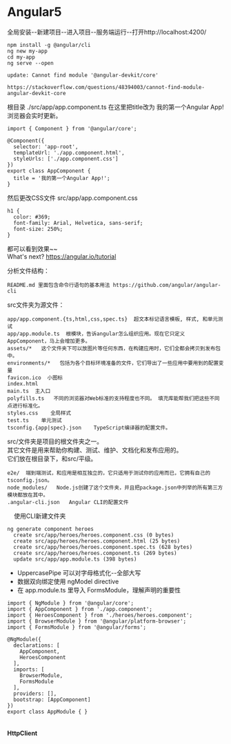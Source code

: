 # Angular5

全局安装--新建项目--进入项目--服务端运行--打开http://localhost:4200/

```
npm install -g @angular/cli
ng new my-app
cd my-app
ng serve --open     

update: Cannot find module '@angular-devkit/core'

https://stackoverflow.com/questions/48394003/cannot-find-module-angular-devkit-core
```

根目录 ./src/app/app.component.ts 在这里把title改为 我的第一个Angular App! 浏览器会实时更新。
```
import { Component } from '@angular/core';

@Component({
  selector: 'app-root',
  templateUrl: './app.component.html',
  styleUrls: ['./app.component.css']
})
export class AppComponent {
  title = '我的第一个Angular App!';
}
```

然后更改CSS文件 src/app/app.component.css
```
h1 {
  color: #369;
  font-family: Arial, Helvetica, sans-serif;
  font-size: 250%;
}
```

都可以看到效果~~  
What's next? https://angular.io/tutorial

分析文件结构：   
```
README.md 里面包含命令行语句的基本用法 https://github.com/angular/angular-cli  
```
src文件夹为源文件： 
```
app/app.component.{ts,html,css,spec.ts}  超文本标记语言模板, 样式, 和单元测试
app/app.module.ts  根模块，告诉angular怎么组织应用。现在它只定义AppComponent，马上会增加更多。    
assets/*   这个文件夹下可以放图片等任何东西，在构建应用时，它们全都会拷贝到发布包中。   
environments/*   包括为各个目标环境准备的文件，它们导出了一些应用中要用到的配置变量  
favicon.ico  小图标    
index.html     
main.ts  主入口   
polyfills.ts   不同的浏览器对Web标准的支持程度也不同。 填充库能帮我们把这些不同点进行标准化。
styles.css    全局样式  
test.ts    单元测试   
tsconfig.{app|spec}.json    TypeScript编译器的配置文件。
```     

src/文件夹是项目的根文件夹之一。  
其它文件是用来帮助你构建、测试、维护、文档化和发布应用的。   
它们放在根目录下，和src/平级。     
```   
e2e/  端到端测试，和应用是相互独立的，它只适用于测试你的应用而已，它拥有自己的tsconfig.json。  
node_modules/   Node.js创建了这个文件夹，并且把package.json中列举的所有第三方模块都放在其中。  
.angular-cli.json   Angular CLI的配置文件        
```    
     
     
使用CLI新建文件夹
```
ng generate component heroes
  create src/app/heroes/heroes.component.css (0 bytes)
  create src/app/heroes/heroes.component.html (25 bytes)
  create src/app/heroes/heroes.component.spec.ts (628 bytes)
  create src/app/heroes/heroes.component.ts (269 bytes)
  update src/app/app.module.ts (398 bytes)   
```    
* UppercasePipe 可以对字母格式化--全部大写   
* 数据双向绑定使用 ngModel directive    
* 在 app.module.ts 里导入 FormsModule，理解声明的重要性    
```   
import { NgModule } from '@angular/core';
import { AppComponent } from './app.component';
import { HeroesComponent } from './heroes/heroes.component';
import { BrowserModule } from '@angular/platform-browser';
import { FormsModule } from '@angular/forms';

@NgModule({
  declarations: [
    AppComponent,
    HeroesComponent
  ],
  imports: [
    BrowserModule,
    FormsModule
  ],
  providers: [],
  bootstrap: [AppComponent]
})
export class AppModule { }
  
```       
#### HttpClient





